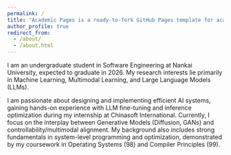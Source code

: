 ```yaml
---
permalink: /
title: "Academic Pages is a ready-to-fork GitHub Pages template for academic personal websites"
author_profile: true
redirect_from: 
  - /about/
  - /about.html
---
```


I am an undergraduate student in Software Engineering at Nankai University, expected to graduate in 2026. My research interests lie primarily in Machine Learning, Multimodal Learning, and Large Language Models ($\text{LLM}$s).



I am passionate about designing and implementing efficient AI systems, gaining hands-on experience with LLM fine-tuning and inference optimization during my internship at Chinasoft International. Currently, I focus on the interplay between Generative Models (Diffusion, $\text{GAN}$s) and controllability/multimodal alignment. My background also includes strong fundamentals in system-level programming and optimization, demonstrated by my coursework in Operating Systems (98) and Compiler Principles (99).
